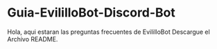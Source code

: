 # Guia-EvililloBot-Discord-Bot
Hola, aqui estaran las preguntas frecuentes de EvililloBot Descargue el Archivo README.
